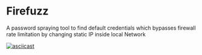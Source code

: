 # Firefuzz
A password spraying tool to find default credentials which bypasses firewall rate limitation by changing static IP inside local Network

[![asciicast](https://asciinema.org/a/113463.png)]([https://asciinema.org/a/113463](https://drive.google.com/file/d/1grSA7_Cl302L-S1KBg6RqiQQ9oeEx8Dv/view?usp=sharing)https://drive.google.com/file/d/1grSA7_Cl302L-S1KBg6RqiQQ9oeEx8Dv/view?usp=sharing)

